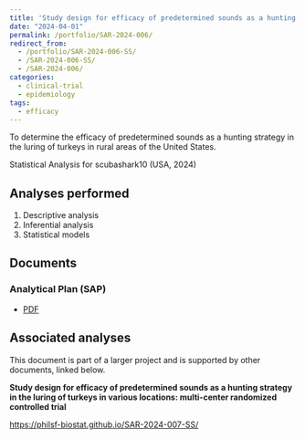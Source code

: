 ```yaml
---
title: 'Study design for efficacy of predetermined sounds as a hunting strategy in the luring of turkeys: randomized controlled trial'
date: "2024-04-01"
permalink: /portfolio/SAR-2024-006/
redirect_from:
  - /portfolio/SAR-2024-006-SS/
  - /SAR-2024-006-SS/
  - /SAR-2024-006/
categories:
  - clinical-trial
  - epidemiology
tags:
  - efficacy
---
```


To determine the efficacy of predetermined sounds as a hunting strategy in the luring of turkeys in rural areas of the United States.

Statistical Analysis for scubashark10 (USA, 2024)
<!-- Technical Report for scubashark10 (USA, 2024) -->

## Analyses performed

1. Descriptive analysis
1. Inferential analysis
1. Statistical models

## Documents

<!-- The client has requested that this analysis be kept confidential until a future date, determined by the client. -->
<!-- All documents from this consultation are therefore not published online and only the title and year of the analysis will be included in the consultant's Portfolio. -->
<!-- After the agreed date is reached, the documents will be released. -->

<!-- The client has requested that this analysis be kept confidential. -->
<!-- All documents from this consultation are therefore not published online and only the title and year of the analysis will be included in the consultant's Portfolio. -->

### Analytical Plan (SAP)

- [PDF][sap]

<!-- ### Statistical Analysis Report (SAR) -->

<!-- - [PDF][sar] -->

## Associated analyses

This document is part of a larger project and is supported by other documents, linked below.

**Study design for efficacy of predetermined sounds as a hunting strategy in the luring of turkeys in various locations: multi-center randomized controlled trial**

<https://philsf-biostat.github.io/SAR-2024-007-SS/>

<!-- --- -->

[sap]: /files/SAP-2024-006-SS-v01.pdf
[sar]: /files/SAR-2024-006-SS-v01.pdf
